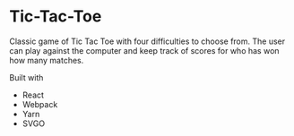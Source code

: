 # Tic-Tac-Toe

Classic game of Tic Tac Toe with four difficulties to choose from. The user can play against the computer and keep track of scores for who has won how many matches.

Built with
<ul>
    <li>React</li>
    <li>Webpack</li>
    <li>Yarn</li>
    <li>SVGO</li>
</ul>
